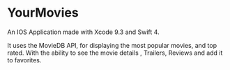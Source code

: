# YourMovies

An IOS Application made with Xcode 9.3 and Swift 4.

It uses the MovieDB API, for displaying the most popular movies, and top rated. With the ability to see the movie details
, Trailers, Reviews and add it to favorites.
